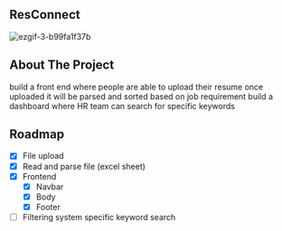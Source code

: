 ## ResConnect
![ezgif-3-b99fa1f37b](https://user-images.githubusercontent.com/55722392/178073146-50998a2a-d78f-4ea8-a122-7bfd84ce50ed.gif)

<!-- ABOUT THE PROJECT -->
## About The Project
build a front end where people are able to upload their resume
once uploaded it will be parsed and sorted based on job requirement
build a dashboard where HR team can search for specific keywords

<!-- ROADMAP -->
## Roadmap

- [x] File upload
- [x] Read and parse file (excel sheet)
- [x] Frontend
  - [x] Navbar
  - [x] Body
  - [x] Footer
- [ ] Filtering system specific keyword search
